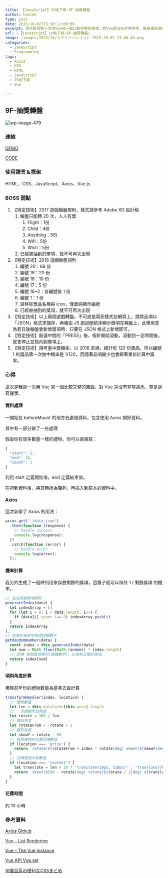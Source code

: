```yaml
---
title: 【JavaScript】JS地下城-9F-抽獎轉盤
author: hanlee
type: post
date: 2019-10-02T15:38:11+00:00
excerpt: 這次是我第一次用Vue寫一個比較完整的東西，對Vue還沒有非常熟悉，算是邊寫邊學。
url: /【javascript】js地下城-9f-抽獎轉盤/
image: /images/2019/10/スクリーンショット-2019-10-02-23.46.48.png
categories:
  - JavaScript
  - Programming
tags:
  - Axios
  - CSS
  - HTML
  - JavaScript
  - JS地下城
  - Vue

---
```


## 9F-抽獎轉盤

![wp-image-479](/images/2019/10/スクリーンショット-2019-10-02-23.46.48.png)

### 連結

[DEMO][1]

[CODE][2]

### 使用語言＆框架

HTML、CSS、JavaScript、Axios、Vue.js

### BOSS 弱點

1. 【特定技術】2017 遊戲輪盤規則，樣式請參考 Adobe XD 設計稿
   1. 輪盤只能轉 20 次，人人有獎
      1. Flight：1份
      2. Child：4份
      3. Anything：5份
      4. Wifi：5份
      5. Wish：5份
   2. 已經被抽到的獎項，就不可再次出現
2. 【特定技術】2018 遊戲輪盤規則
   1. 編號 20：69 份
   2. 編號 19：20 份
   3. 編號 18：10 份
   4. 編號 17：5 份
   5. 編號 16~2：各編號皆 1 份
   6. 編號 1：1 份
   7. 請移除獎品名稱與 icon，僅單純顯示編號
   8. 已經被抽到的獎項，就不可再次出現
3. 【特定技術】以上兩個遊戲轉盤，不可直接寫死樣式在網頁上，請將品項以「JSON」格式來儲存，再藉由 JS
   跑迴圈依序顯示獎項在輪盤上，此舉用意為若日後輪盤會新增獎項時，只要在 JSON 格式上新增即可。
4. 【特定技術】點選中間的「PRESS」後，指針開始滾動，滾動到一定時間後，就會停止並指向到獎項上。
5. 【特定技術】請考量中獎機率，以 2018 來說，總計有 120 份獎品，所以編號 1 的獎品第一次抽中機率是
   1/120，而隨著品項變少也會跟著重新計算中獎率。

### 心得

這次是我第一次用 Vue 寫一個比較完整的東西，對 Vue 還沒有非常熟悉，算是邊寫邊學。

#### 資料處理

一開始在 beforeMount 的地方去處理資料，包含使用 Axios 撈好資料。

其中有一部分做了一些處理

假設你有很多數量一樣的禮物，你可以直接寫：

```js
{
  "start": 2,
  "end": 16,
  "count": 1
}
```

利用 start 定義開始值，end 定義結束值。

在撈到資料後，將其轉換為陣列，再插入到原本的資料中。

#### Axios

這次新學了 Axios 的用法：

```js
axios.get("./data.json")
  .then(function (response) {
    // handle success
    console.log(response);
  })
  .catch(function (error) {
    // handle error
    console.log(error);
  });
```

#### 機率計算

我另外生成了一個陣列用來存放剩餘的獎項，這樣子就可以保持 1 / 剩餘獎項 的機率。

```js
// 生成剩餘獎項陣列
generateIndex(data) {
  let indexArray = []
  for (let i = 0; i < data.length; i++) {
    if (data[i].count !== 0) indexArray.push(i)
  }
  return indexArray
},
// 從陣列長度中取得隨機數字
getRandomNumber(data) {
  const index = this.generateIndex(data)
  let num = Math.floor(Math.random() * index.length)
  // 回傳 剩餘獎項陣列[隨機數字]，以得到正確的獎項。
  return index[num]
}
```

#### 頃斜角度計算

用目前年份的禮物數量為基準去做計算

```js
transformHandler(index, location) {
  // 禮物數量
  let len = this.dataCache[this.year].length
  // 一份禮物所佔角度
  let rotate = 360 / len
  // 開始角度
  let rotateFrom = -rotate / 2
  // 變形角度
  let skewY = rotate - 90
  // 依照禮物的位置回傳數值
  if (location === 'prize') {
    return `rotate(${rotateFrom + index * rotate}deg) skewY(${skewY}deg)`
  }
  // 回傳禮物內容數值
  if (location === 'content') {
    let translate = len > 10 ? 'translate(19px, 110px)' : 'translate(70px, 45px)'
    return `skewY(${90 - rotate}deg) rotate(${rotate / 2}deg) ${translate}`
  }
}
```

#### 花費時間

約 10 小時

### 參考資料

[Axios Github][3]

[Vue &#8211; List Rendering][4]

[Vue &#8211; The Vue Instance][5]

[Vue API Vue.set][6]

[何番目系の便利なCSSまとめ][7]

[1]: https://hannoeru.github.io/lucky-wheel/
[2]: https://github.com/hannoeru/lucky-wheel
[3]: https://github.com/axios/axios
[4]: https://vuejs.org/v2/guide/list.html
[5]: https://vuejs.org/v2/guide/instance.html
[6]: https://jp.vuejs.org/v2/api/#Vue-set
[7]: https://qiita.com/ituki_b/items/62a752389385de7ba4a2
